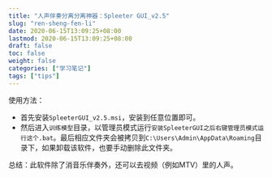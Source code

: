 ```yaml
---
title: "人声伴奏分离分离神器：Spleeter GUI_v2.5"
slug: "ren-sheng-fen-li"
date: 2020-06-15T13:09:25+08:00
lastmod: 2020-06-15T13:09:25+08:00
draft: false
toc: false
weight: false
categories: ["学习笔记"]
tags: ["tips"]
---
```


使用方法：

+ 首先安装`SpleeterGUI_v2.5.msi`，安装到任意位置即可。
+ 然后进入`训练模型`目录，以管理员模式运行`安装SpleeterGUI之后右键管理员模式运行这个.bat`。最后相应文件夹会被拷贝到`C:\Users\Admin\AppData\Roaming`目录下，如果卸载该软件，也要手动删除此文件夹。

总结：此软件除了消音乐伴奏外，还可以去视频（例如MTV）里的人声。
